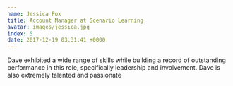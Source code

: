```yaml
---
name: Jessica Fox
title: Account Manager at Scenario Learning
avatar: images/jessica.jpg
index: 5
date: 2017-12-19 03:31:41 +0000
---
```

Dave exhibited a wide range of skills while building a record of outstanding performance in this role, specifically leadership and involvement. Dave is also extremely talented and passionate

